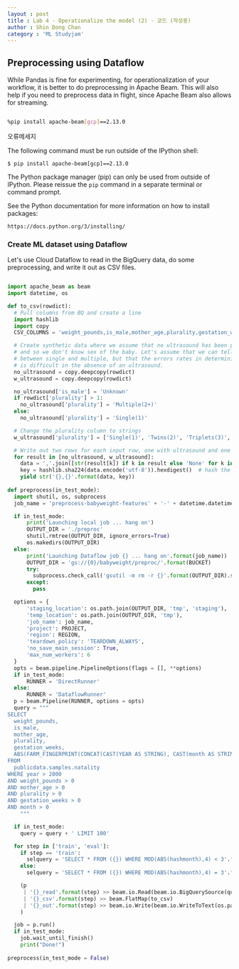 ```yaml
---
layout : post
title : Lab 4 - Operationalize the model (2) - 코드 (작성중)
author : Shin Dong Chan
category : 'ML Studyjam'
---
```


## Preprocessing using Dataflow

While Pandas is fine for experimenting, for operationalization of your workflow, it is better to do preprocessing in Apache Beam. This will also help if you need to preprocess data in flight, since Apache Beam also allows for streaming.

```bash

%pip install apache-beam[gcp]==2.13.0

```

오류메세지

The following command must be run outside of the IPython shell:

    $ pip install apache-beam[gcp]==2.13.0

The Python package manager (pip) can only be used from outside of IPython.
Please reissue the `pip` command in a separate terminal or command prompt.

See the Python documentation for more information on how to install packages:

    https://docs.python.org/3/installing/




### Create ML dataset using Dataflow 

Let's use Cloud Dataflow to read in the BigQuery data, do some preprocessing, and write it out as CSV files.

```python

import apache_beam as beam
import datetime, os

def to_csv(rowdict):
  # Pull columns from BQ and create a line
  import hashlib
  import copy
  CSV_COLUMNS = 'weight_pounds,is_male,mother_age,plurality,gestation_weeks'.split(',')

  # Create synthetic data where we assume that no ultrasound has been performed
  # and so we don't know sex of the baby. Let's assume that we can tell the difference
  # between single and multiple, but that the errors rates in determining exact number
  # is difficult in the absence of an ultrasound.
  no_ultrasound = copy.deepcopy(rowdict)
  w_ultrasound = copy.deepcopy(rowdict)

  no_ultrasound['is_male'] = 'Unknown'
  if rowdict['plurality'] > 1:
    no_ultrasound['plurality'] = 'Multiple(2+)'
  else:
    no_ultrasound['plurality'] = 'Single(1)'

  # Change the plurality column to strings
  w_ultrasound['plurality'] = ['Single(1)', 'Twins(2)', 'Triplets(3)', 'Quadruplets(4)', 'Quintuplets(5)'][rowdict['plurality'] - 1]

  # Write out two rows for each input row, one with ultrasound and one without
  for result in [no_ultrasound, w_ultrasound]:
    data = ','.join([str(result[k]) if k in result else 'None' for k in CSV_COLUMNS])
    key = hashlib.sha224(data.encode('utf-8')).hexdigest()  # hash the columns to form a key
    yield str('{},{}'.format(data, key))
  
def preprocess(in_test_mode):
  import shutil, os, subprocess
  job_name = 'preprocess-babyweight-features' + '-' + datetime.datetime.now().strftime('%y%m%d-%H%M%S')

  if in_test_mode:
      print('Launching local job ... hang on')
      OUTPUT_DIR = './preproc'
      shutil.rmtree(OUTPUT_DIR, ignore_errors=True)
      os.makedirs(OUTPUT_DIR)
  else:
      print('Launching Dataflow job {} ... hang on'.format(job_name))
      OUTPUT_DIR = 'gs://{0}/babyweight/preproc/'.format(BUCKET)
      try:
        subprocess.check_call('gsutil -m rm -r {}'.format(OUTPUT_DIR).split())
      except:
        pass

  options = {
      'staging_location': os.path.join(OUTPUT_DIR, 'tmp', 'staging'),
      'temp_location': os.path.join(OUTPUT_DIR, 'tmp'),
      'job_name': job_name,
      'project': PROJECT,
      'region': REGION,
      'teardown_policy': 'TEARDOWN_ALWAYS',
      'no_save_main_session': True,
      'max_num_workers': 6
  }
  opts = beam.pipeline.PipelineOptions(flags = [], **options)
  if in_test_mode:
      RUNNER = 'DirectRunner'
  else:
      RUNNER = 'DataflowRunner'
  p = beam.Pipeline(RUNNER, options = opts)
  query = """
SELECT
  weight_pounds,
  is_male,
  mother_age,
  plurality,
  gestation_weeks,
  ABS(FARM_FINGERPRINT(CONCAT(CAST(YEAR AS STRING), CAST(month AS STRING)))) AS hashmonth
FROM
  publicdata.samples.natality
WHERE year > 2000
AND weight_pounds > 0
AND mother_age > 0
AND plurality > 0
AND gestation_weeks > 0
AND month > 0
    """

  if in_test_mode:
    query = query + ' LIMIT 100' 

  for step in ['train', 'eval']:
    if step == 'train':
      selquery = 'SELECT * FROM ({}) WHERE MOD(ABS(hashmonth),4) < 3'.format(query)
    else:
      selquery = 'SELECT * FROM ({}) WHERE MOD(ABS(hashmonth),4) = 3'.format(query)

    (p 
     | '{}_read'.format(step) >> beam.io.Read(beam.io.BigQuerySource(query = selquery, use_standard_sql = True))
     | '{}_csv'.format(step) >> beam.FlatMap(to_csv)
     | '{}_out'.format(step) >> beam.io.Write(beam.io.WriteToText(os.path.join(OUTPUT_DIR, '{}.csv'.format(step))))
    )

  job = p.run()
  if in_test_mode:
    job.wait_until_finish()
    print("Done!")
    
preprocess(in_test_mode = False)

```